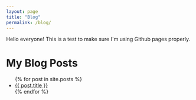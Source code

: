 ```yaml
---
layout: page
title: "Blog"
permalink: /blog/
---
```


Hello everyone!  This is a test to make sure I'm using Github pages properly.

# My Blog Posts

<ul>
  {% for post in site.posts %}
    <li>
      <a href="{{ post.url }}">{{ post.title }}</a>
    </li>
  {% endfor %}
</ul>

